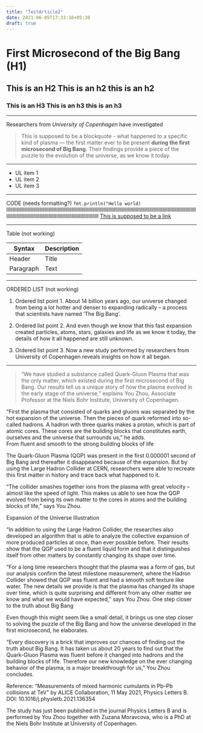 ```yaml
---
title: "TestArticle2"
date: 2021-06-05T17:33:16+05:30
draft: true
---
```



# First Microsecond of the Big Bang (H1)
## This is an H2 This is an h2 this is an h2
### This is an H3 This is an h3 this is an h3
---

Researchers from *University of Copenhagen* have investigated 
> This is supposed to be a blockquote - 
> what happened to a specific kind of plasma — the first matter ever to be present
**during the first microsecond of Big Bang**. Their findings provide a piece of the puzzle to the evolution of the universe, as we know it today.
---
- UL item 1
- UL item 2
- UL item 3
---
CODE (needs formatting?)
`fmt.println("Hello world)`
llllllllllllllllllllllllllllllllllllllllllllllllllllllllllllllllllllllllllllllllllllllllllllllllllllllllllllllllllllllllllllllllllllllllllllllllllllllllllllllllllllllllllllllllllllllllllllllllllllllllllllllllllllllllllll
[This is supposed to be a link](https://www.example.com)

---
Table (not working)

| Syntax | Description |
| ----------- | ----------- |
| Header | Title |
| Paragraph | Text | 

---
ORDERED LIST (not working)
1. Ordered list point 1. About 14 billion years ago, our universe changed from being a lot hotter and denser to expanding radically – a process that scientists have named ‘The Big Bang’.

2. Ordered list point 2. And even though we know that this fast expansion created particles, atoms, stars, galaxies and life as we know it today, the details of how it all happened are still unknown.

3. Ordered list point 3. Now a new study performed by researchers from University of Copenhagen reveals insights on how it all began.
---
> “We have studied a substance called Quark-Gluon Plasma that was the only matter, which existed during the first microsecond of Big Bang. Our results tell us a unique story of how the plasma evolved in the early stage of the universe,” explains You Zhou, Associate Professor at the Niels Bohr Institute, University of Copenhagen.

“First the plasma that consisted of quarks and gluons was separated by the hot expansion of the universe. Then the pieces of quark reformed into so-called hadrons. A hadron with three quarks makes a proton, which is part of atomic cores. These cores are the building blocks that constitutes earth, ourselves and the universe that surrounds us,” he adds.  
From fluent and smooth to the strong building blocks of life

The Quark-Gluon Plasma (QGP) was present in the first 0.000001 second of Big Bang and thereafter it disappeared because of the expansion. But by using the Large Hadron Collider at CERN, researchers were able to recreate this first matter in history and trace back what happened to it.

“The collider smashes together ions from the plasma with great velocity – almost like the speed of light. This makes us able to see how the QGP evolved from being its own matter to the cores in atoms and the building blocks of life,” says You Zhou.

Expansion of the Universe Illustration

“In addition to using the Large Hadron Collider, the researches also developed an algorithm that is able to analyze the collective expansion of more produced particles at once, than ever possible before. Their results show that the QGP used to be a fluent liquid form and that it distinguishes itself from other matters by constantly changing its shape over time.

“For a long time researchers thought that the plasma was a form of gas, but our analysis confirm the latest milestone measurement, where the Hadron Collider showed that QGP was fluent and had a smooth soft texture like water. The new details we provide is that the plasma has changed its shape over time, which is quite surprising and different from any other matter we know and what we would have expected,” says You Zhou.
One step closer to the truth about Big Bang

Even though this might seem like a small detail, it brings us one step closer to solving the puzzle of the Big Bang and how the universe developed in the first microsecond, he elaborates.

“Every discovery is a brick that improves our chances of finding out the truth about Big Bang. It has taken us about 20 years to find out that the Quark-Gluon Plasma was fluent before it changed into hadrons and the building blocks of life. Therefore our new knowledge on the ever changing behavior of the plasma, is a major breakthrough for us,” You Zhou concludes.

Reference: “Measurements of mixed harmonic cumulants in Pb–Pb collisions at TeV” by ALICE Collaboration, 11 May 2021, Physics Letters B.
DOI: 10.1016/j.physletb.2021.136354

The study has just been published in the journal Physics Letters B and is performed by You Zhou together with Zuzana Moravcova, who is a PhD at the Niels Bohr Institute at University of Copenhagen.

